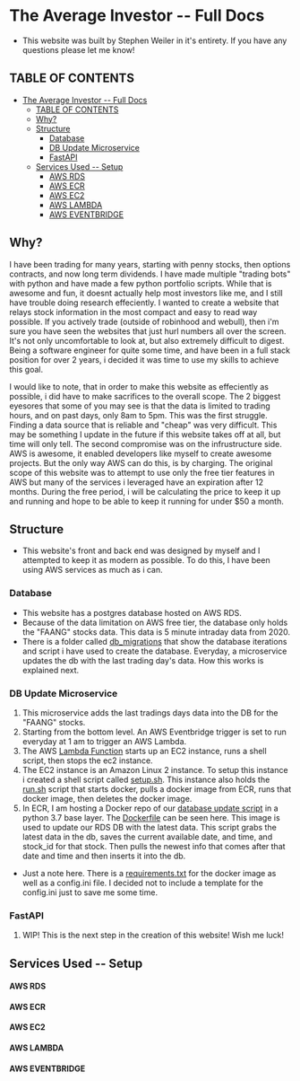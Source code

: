 # The Average Investor -- Full Docs
  - This website was built by Stephen Weiler in it's entirety. If you have any questions please let me know!

## TABLE OF CONTENTS

- [The Average Investor -- Full Docs](#the-average-investor----full-docs)
  - [TABLE OF CONTENTS](#table-of-contents)
  - [Why?](#why)
  - [Structure](#structure)
    - [Database](#database)
    - [DB Update Microservice](#db-update-microservice)
    - [FastAPI](#fastapi)
  - [Services Used -- Setup](#services-used----setup)
      - [AWS RDS](#aws-rds)
      - [AWS ECR](#aws-ecr)
      - [AWS EC2](#aws-ec2)
      - [AWS LAMBDA](#aws-lambda)
      - [AWS EVENTBRIDGE](#aws-eventbridge)

## Why?

  I have been trading for many years, starting with penny stocks, then options contracts, and now long term dividends. I have made multiple "trading bots" with python and have made a few python portfolio scripts. While that is awesome and fun, it doesnt actually help most investors like me, and I still have trouble doing research effeciently. I wanted to create a website that relays stock information in the most compact and easy to read way possible. If you actively trade (outside of robinhood and webull), then i'm sure you have seen the websites that just hurl numbers all over the screen. It's not only uncomfortable to look at, but also extremely difficult to digest. Being a software engineer for quite some time, and have been in a full stack position for over 2 years, i decided it was time to use my skills to achieve this goal. 

  I would like to note, that in order to make this website as effeciently as possible, i did have to make sacrifices to the overall scope. The 2 biggest eyesores that some of you may see is that the data is limited to trading hours, and on past days, only 8am to 5pm. This was the first struggle. Finding a data source that is reliable and "cheap" was very difficult. This may be something I update in the future if this website takes off at all, but time will only tell. The second compromise was on the infrustructure side. AWS is awesome, it enabled developers like myself to create awesome projects. But the only way AWS can do this, is by charging. The original scope of this website was to attempt to use only the free tier features in AWS but many of the services i leveraged have an expiration after 12 months. During the free period, i will be calculating the price to keep it up and running and hope to be able to keep it running for under $50 a month. 

## Structure

  - This website's front and back end was designed by myself and I attempted to keep it as modern as possible. To do this, I have been using AWS services as much as i can. 

### Database
  - This website has a postgres database hosted on AWS RDS.
  - Because of the data limitation on AWS free tier, the database only holds the "FAANG" stocks data. This data is 5 minute intraday data from 2020. 
  - There is a folder called [db_migrations](db_migrations) that show the database iterations and script i have used to create the database. 
  Everyday, a microservice updates the db with the last trading day's data. How this works is explained next.

### DB Update Microservice
   1. This microservice adds the last tradings days data into the DB for the "FAANG" stocks.
   2. Starting from the bottom level. An AWS Eventbridge trigger is set to run everyday at 1 am to trigger an AWS Lambda.
   3. The AWS [Lambda Function](lambda\lambda_to_ec2.py) starts up an EC2 instance, runs a shell script, then stops the ec2 instance. 
   4. The EC2 instance is an Amazon Linux 2 instance. To setup this instance i created a shell script called [setup.sh](ec2\setup.sh). This instance also holds the [run.sh](ec2\run.sh) script that starts docker, pulls a docker image from ECR, runs that docker image, then deletes the docker image. 
   5. In ECR, I am hosting a Docker repo of our [database update script](ec2\update_stock_db.py) in a python 3.7 base layer. The [Dockerfile](ec2\update_stock_db.py) can be seen here. This image is used to update our RDS DB with the latest data. This script grabs the latest data in the db, saves the current available date, and time, and stock_id for that stock. Then pulls the newest info that comes after that date and time and then inserts it into the db.
   - Just a note here. There is a [requirements.txt](ec2\requirements.txt) for the docker image as well as a config.ini file. I decided not to include a template for the config.ini just to save me some time. 

### FastAPI
   1. WIP! This is the next step in the creation of this website! Wish me luck!


## Services Used -- Setup

#### AWS RDS
#### AWS ECR
#### AWS EC2
#### AWS LAMBDA
#### AWS EVENTBRIDGE